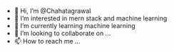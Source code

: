 - 👋 Hi, I’m @Chahatagrawal
- 👀 I’m interested in mern stack and machine learning
- 🌱 I’m currently learning machine learning
- 💞️ I’m looking to collaborate on ...
- 📫 How to reach me ...

<!---
Chahatagrawal/Chahatagrawal is a ✨ special ✨ repository because its `README.md` (this file) appears on your GitHub profile.
You can click the Preview link to take a look at your changes.
--->
